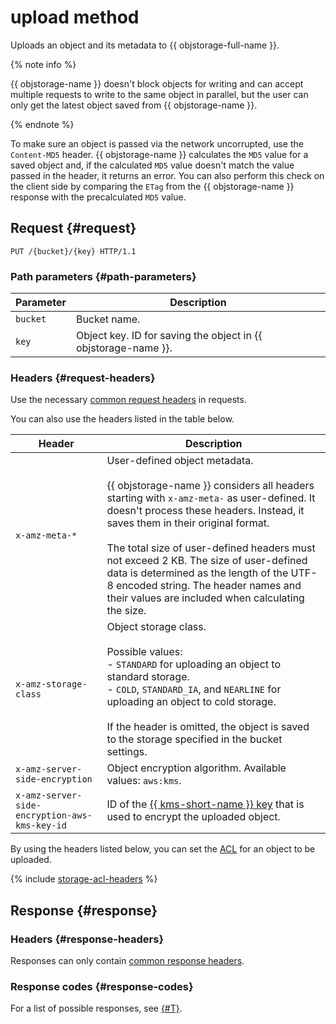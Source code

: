 # upload method

Uploads an object and its metadata to {{ objstorage-full-name }}.

{% note info %}

{{ objstorage-name }} doesn't block objects for writing and can accept multiple requests to write to the same object in parallel, but the user can only get the latest object saved from {{ objstorage-name }}.

{% endnote %}

To make sure an object is passed via the network uncorrupted, use the `Content-MD5` header. {{ objstorage-name }} calculates the `MD5` value for a saved object and, if the calculated `MD5` value doesn't match the value passed in the header, it returns an error. You can also perform this check on the client side by comparing the `ETag` from the {{ objstorage-name }} response with the precalculated `MD5` value.

## Request {#request}

```
PUT /{bucket}/{key} HTTP/1.1
```

### Path parameters {#path-parameters}

| Parameter | Description |
| ----- | ----- |
| `bucket` | Bucket name. |
| `key` | Object key. ID for saving the object in {{ objstorage-name }}. |

### Headers {#request-headers}

Use the necessary [common request headers](../common-request-headers.md) in requests.

You can also use the headers listed in the table below.

| Header | Description |
| ----- | ----- |
| `x-amz-meta-*` | User-defined object metadata.<br/><br/>{{ objstorage-name }} considers all headers starting with `x-amz-meta-` as user-defined. It doesn't process these headers. Instead, it saves them in their original format.<br/><br/>The total size of user-defined headers must not exceed 2 KB. The size of user-defined data is determined as the length of the UTF-8 encoded string. The header names and their values are included when calculating the size. |
| `x-amz-storage-class` | Object storage class.<br/><br/>Possible values:<br/>- `STANDARD` for uploading an object to standard storage.<br/>- `COLD`, `STANDARD_IA`, and `NEARLINE` for uploading an object to cold storage.<br/><br/>If the header is omitted, the object is saved to the storage specified in the bucket settings. |
| `x-amz-server-side-encryption` | Object encryption algorithm. Available values: `aws:kms`. |
| `x-amz-server-side-encryption-aws-kms-key-id` | ID of the [{{ kms-short-name }} key](../../../../kms/concepts/key.md) that is used to encrypt the uploaded object. |

By using the headers listed below, you can set the [ACL](../../../concepts/acl.md) for an object to be uploaded.

{% include [storage-acl-headers](../../../_includes_service/storage-acl-object-headers.md) %}

## Response {#response}

### Headers {#response-headers}

Responses can only contain [common response headers](../common-response-headers.md).

### Response codes {#response-codes}

For a list of possible responses, see [{#T}](../response-codes.md).   
